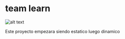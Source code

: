 # team learn

![alt text](https://scontent.fcjs3-2.fna.fbcdn.net/v/t1.0-9/21616435_10159373305460646_6068445428581624111_n.jpg?oh=754b39f3b2351424517b7b9d42420308&oe=5AFA71C4 "Logo Title Text 1")

Este proyecto empezara siendo estatico luego dinamico
